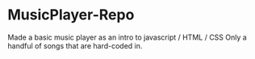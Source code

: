 # MusicPlayer-Repo
Made a basic music player as an intro to javascript / HTML / CSS
Only a handful of songs that are hard-coded in.
